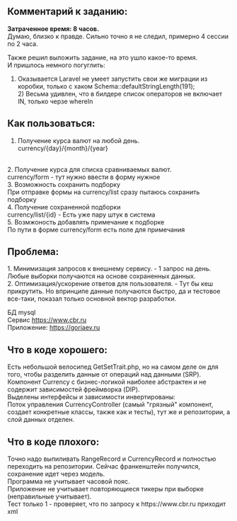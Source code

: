 <h2>Комментарий к заданию:</h2>

<b>Затраченное время: 8 часов.</b>
<br>Думаю, близко к правде. Сильно точно я не следил, примерно 4 сессии по 2 часа.

Также решил выложить задание, на это ушло какое-то время.
<br>И пришлось немного погуглить:
1) Оказывается Laravel не умеет запустить свои же миграции из коробки, только с хаком
Schema::defaultStringLength(191);
<br>2) Весьма удивлен, что в билдере список операторов не включает IN, только черзе whereIn

<h2>Как пользоваться:</h2>

1. Получение курса валют на любой день.
<br>currency/{day}/{month}/{year}
<br>
2. Получение курса для списка сравниваемых валют.
<br>currency/form - тут нужно ввести в форму нужное
<br>
3. Возможность сохранить подборку
<br>При отправке формы на currency/list сразу пытаюсь сохранить подборку
<br>
4. Получение сохраненной подборки
<br>currency/list/{id} - Есть уже пару штук в система
<br>
5. Возмжоность добавлять примечание к подборке
<br>По пути в форме currency/form есть поле для примечания

<h2>Проблема:</h2>
1. Минимизация запросов к внешнему сервису. - 1 запрос на день. Любые выборки получаются на основе сохраненных данных.
<br>
2. Оптимизация/ускорение ответов для пользователя. - Тут бы кеш прикрутить. Но впринципе данные получаются быстро,
да и тестовое все-таки, показал только основной вектор разработки.

БД mysql
<br>
Сервис https://www.cbr.ru
<br>
Приложение: https://goriaev.ru

<h2>Что в коде хорошего:</h2>
Есть небольшой велосипед GetSetTrait.php, но на самом деле он для того, чтобы разделить данные от операций над данными (SRP).
<br>
Компонент Currency с бизнес-логикой наиболее абстрактен и не содержит зависимостей фреймворка (DIP).
<br>
Выделены интерфейсы и зависимости инвертированы:
<br>
Поток управления CurrencyController (самый "грязный" компонент, создает конкретные классы, также как и тесты),
тут же и репозитории, а слой данных отделен.

<h2>Что в коде плохого:</h2>
Точно надо выпиливать RangeRecord и CurrencyRecord и полностью переходить на репозитории. Сейчас франкенштейн получился, сохранение идет через модель.
<br>
Программа не учитывает часовой пояс.
<br>
Приложение не учитывает повторяющиеся тикеры при выборке (неправильные учитывает).
<br>
Тест только 1 - проверяет, что по запросу к https://www.cbr.ru приходит xml